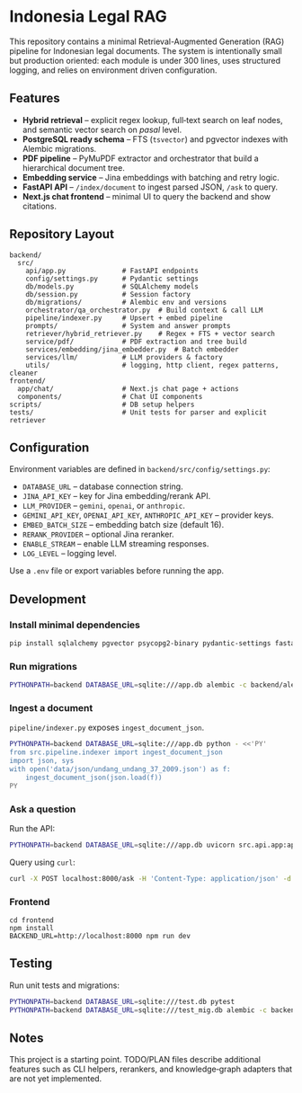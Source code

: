 # Indonesia Legal RAG

This repository contains a minimal Retrieval-Augmented Generation (RAG) pipeline for Indonesian legal documents.  The system is intentionally small but production oriented: each module is under 300 lines, uses structured logging, and relies on environment driven configuration.

## Features

* **Hybrid retrieval** – explicit regex lookup, full‑text search on leaf nodes, and semantic vector search on *pasal* level.
* **PostgreSQL ready schema** – FTS (`tsvector`) and pgvector indexes with Alembic migrations.
* **PDF pipeline** – PyMuPDF extractor and orchestrator that build a hierarchical document tree.
* **Embedding service** – Jina embeddings with batching and retry logic.
* **FastAPI API** – `/index/document` to ingest parsed JSON, `/ask` to query.
* **Next.js chat frontend** – minimal UI to query the backend and show citations.

## Repository Layout

```
backend/
  src/
    api/app.py              # FastAPI endpoints
    config/settings.py      # Pydantic settings
    db/models.py            # SQLAlchemy models
    db/session.py           # Session factory
    db/migrations/          # Alembic env and versions
    orchestrator/qa_orchestrator.py  # Build context & call LLM
    pipeline/indexer.py     # Upsert + embed pipeline
    prompts/                # System and answer prompts
    retriever/hybrid_retriever.py    # Regex + FTS + vector search
    service/pdf/            # PDF extraction and tree build
    services/embedding/jina_embedder.py  # Batch embedder
    services/llm/           # LLM providers & factory
    utils/                  # logging, http client, regex patterns, cleaner
frontend/
  app/chat/                 # Next.js chat page + actions
  components/               # Chat UI components
scripts/                    # DB setup helpers
tests/                      # Unit tests for parser and explicit retriever
```

## Configuration

Environment variables are defined in `backend/src/config/settings.py`:

* `DATABASE_URL` – database connection string.
* `JINA_API_KEY` – key for Jina embedding/rerank API.
* `LLM_PROVIDER` – `gemini`, `openai`, or `anthropic`.
* `GEMINI_API_KEY`, `OPENAI_API_KEY`, `ANTHROPIC_API_KEY` – provider keys.
* `EMBED_BATCH_SIZE` – embedding batch size (default 16).
* `RERANK_PROVIDER` – optional Jina reranker.
* `ENABLE_STREAM` – enable LLM streaming responses.
* `LOG_LEVEL` – logging level.

Use a `.env` file or export variables before running the app.

## Development

### Install minimal dependencies

```bash
pip install sqlalchemy pgvector psycopg2-binary pydantic-settings fastapi alembic pytest
```

### Run migrations

```bash
PYTHONPATH=backend DATABASE_URL=sqlite:///app.db alembic -c backend/alembic.ini upgrade head
```

### Ingest a document

`pipeline/indexer.py` exposes `ingest_document_json`.

```bash
PYTHONPATH=backend DATABASE_URL=sqlite:///app.db python - <<'PY'
from src.pipeline.indexer import ingest_document_json
import json, sys
with open('data/json/undang_undang_37_2009.json') as f:
    ingest_document_json(json.load(f))
PY
```

### Ask a question

Run the API:

```bash
PYTHONPATH=backend DATABASE_URL=sqlite:///app.db uvicorn src.api.app:app --reload
```

Query using `curl`:

```bash
curl -X POST localhost:8000/ask -H 'Content-Type: application/json' -d '{"query":"UU 8 Tahun 1981 Pasal 5 ayat (1) huruf b"}'
```

### Frontend

```
cd frontend
npm install
BACKEND_URL=http://localhost:8000 npm run dev
```

## Testing

Run unit tests and migrations:

```bash
PYTHONPATH=backend DATABASE_URL=sqlite:///test.db pytest
PYTHONPATH=backend DATABASE_URL=sqlite:///test_mig.db alembic -c backend/alembic.ini upgrade head
```

## Notes

This project is a starting point.  TODO/PLAN files describe additional features such as CLI helpers, rerankers, and knowledge‑graph adapters that are not yet implemented.
